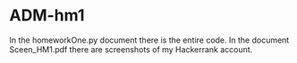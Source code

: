# ADM-hm1
In the homeworkOne.py document there is the entire code. In the document Sceen_HM1.pdf there are screenshots of my Hackerrank account.
